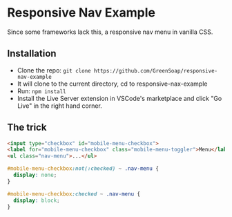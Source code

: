 # Responsive Nav Example

Since some frameworks lack this, a responsive nav menu in vanilla CSS.

## Installation
- Clone the repo: `git clone https://github.com/GreenSoap/responsive-nav-example`
- It will clone to the current directory, cd to responsive-nax-example
- Run: `npm install`
- Install the Live Server extension in VSCode's marketplace and click "Go Live" in the right hand corner.

## The trick

```html
<input type="checkbox" id="mobile-menu-checkbox">
<label for="mobile-menu-checkbox" class="mobile-menu-toggler">Menu</label>
<ul class="nav-menu">...</ul>
```

```css
#mobile-menu-checkbox:not(:checked) ~ .nav-menu {
  display: none;
}

#mobile-menu-checkbox:checked ~ .nav-menu {
  display: block;
}
```